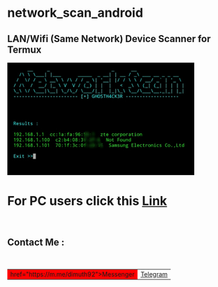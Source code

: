 # network_scan_android
<h2>LAN/Wifi (Same Network) Device Scanner for Termux </h2>

<img src="https://github.com/GH0STH4CKER/network_scan_android/blob/main/androidipscan_ss.jpg" width=85%>

# For PC users click this <a href="https://github.com/GH0STH4CKER/Lan_IP_Scanner" >Link</a>

<br>
<h2>Contact Me :</h2>
<br>
<table id="contact">
  <tr>
    <td bgcolor=red>href="https://m.me/dimuth92">Messenger</a><br></td>
    <td><a href="https://t.me/Dimuth92">Telegram</a></td>
  </tr>
</table>


